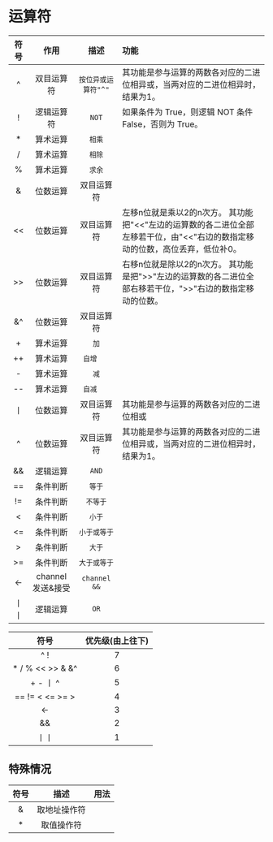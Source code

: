 # 运算符


| 符号 | 作用 | 描述 | 功能 |
| :----: | :----: | :----: | :---- |
|  ^  | 双目运算符 | `按位异或运算符"^"` |其功能是参与运算的两数各对应的二进位相异或，当两对应的二进位相异时，结果为1。|
| !   | 逻辑运算符 | `NOT` |如果条件为 True，则逻辑 NOT 条件 False，否则为 True。|
|  *  | 算术运算 | `相乘` ||
|  /  | 算术运算 | `相除` ||
|  %  | 算术运算 | `求余` ||
|  & | 位数运算 | 双目运算符 ||
| << | 位数运算 | 双目运算符 |左移n位就是乘以2的n次方。 其功能把"<<"左边的运算数的各二进位全部左移若干位，由"<<"右边的数指定移动的位数，高位丢弃，低位补0。|
| >> | 位数运算 | 双目运算符 |右移n位就是除以2的n次方。 其功能是把">>"左边的运算数的各二进位全部右移若干位，">>"右边的数指定移动的位数。|
| &^ | 位数运算 | 双目运算符 ||
| +  | 算术运算 | `加` ||
| ++ | 算术运算 | `自增	` ||
| -  | 算术运算 | `减` ||
| -- | 算术运算 | `自减	` ||
| 丨 | 位数运算 | 双目运算符 | 其功能是参与运算的两数各对应的二进位相或|
| ^  | 位数运算 | 双目运算符 | 其功能是参与运算的两数各对应的二进位相异或，当两对应的二进位相异时，结果为1。|
|  && | 逻辑运算 | `AND` ||
| == | 条件判断 | `等于` ||
| != | 条件判断 | `不等于` ||
| <  | 条件判断 | `小于` ||
| <= | 条件判断 | `小于或等于` ||
| >  | 条件判断 | `大于` ||
| >= | 条件判断 | `大于或等于` ||
| <- | channel发送&接受 | `channel &&` ||
| 丨丨 | 逻辑运算 | `OR` | |


| 符号 | 优先级(由上往下) |
| :----: | :----: | 
| ^ ! | 7 | 
| * / % << >> & &^ | 6 | 
|  + - 丨 ^ | 5 | 
| == != < <= >= > | 4 | 
| <- | 3 | 
| && | 2 | 
| 丨丨 | 1 | 



## 特殊情况

| 符号 | 描述 |用法|
| :----: | :----: | :----: | 
| & | 取地址操作符 |  |
| * | 取值操作符 |  |
